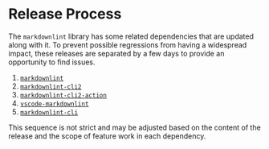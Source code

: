 # Release Process

The `markdownlint` library has some related dependencies that are updated along
with it. To prevent possible regressions from having a widespread impact, these
releases are separated by a few days to provide an opportunity to find issues.

1. [`markdownlint`][markdownlint]
2. [`markdownlint-cli2`][markdownlint-cli2]
3. [`markdownlint-cli2-action`][markdownlint-cli2-action]
4. [`vscode-markdownlint`][vscode-markdownlint]
5. [`markdownlint-cli`][markdownlint-cli]

This sequence is not strict and may be adjusted based on the content of the
release and the scope of feature work in each dependency.

[markdownlint]: https://github.com/DavidAnson/markdownlint
[markdownlint-cli2]: https://github.com/DavidAnson/markdownlint-cli2
[markdownlint-cli2-action]: https://github.com/marketplace/actions/markdownlint-cli2-action
[vscode-markdownlint]: https://marketplace.visualstudio.com/items?itemName=DavidAnson.vscode-markdownlint
[markdownlint-cli]: https://github.com/igorshubovych/markdownlint-cli

